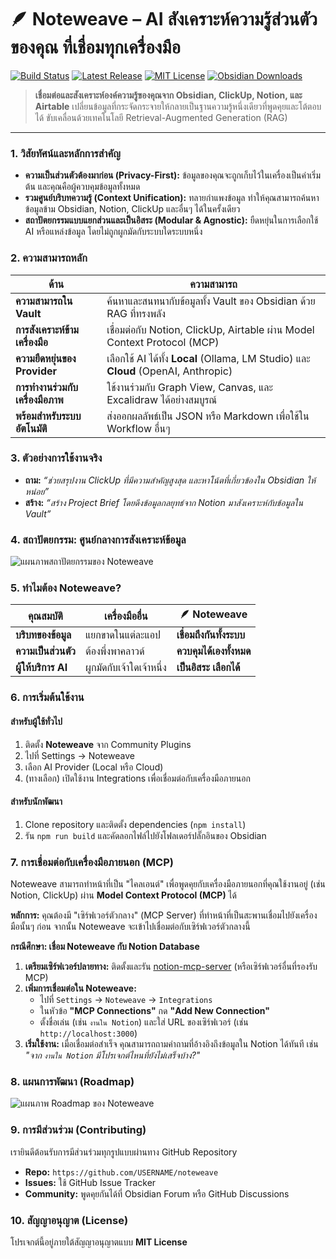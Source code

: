 # 🪶 Noteweave – AI สังเคราะห์ความรู้ส่วนตัวของคุณ ที่เชื่อมทุกเครื่องมือ

[![Build Status](https://img.shields.io/github/actions/workflow/status/USERNAME/noteweave/ci.yml?branch=main&style=for-the-badge)](https://github.com/USERNAME/noteweave/actions)
[![Latest Release](https://img.shields.io/github/v/release/USERNAME/noteweave?style=for-the-badge)](https://github.com/USERNAME/noteweave/releases)
[![MIT License](https://img.shields.io/github/license/USERNAME/noteweave?style=for-the-badge)](LICENSE)
[![Obsidian Downloads](https://img.shields.io/badge/dynamic/json?url=https%3A%2F%2Fraw.githubusercontent.com%2Fobsidianmd%2Fobsidian-releases%2Fmaster%2Fcommunity-plugin-stats.json&query=%24%5B'noteweave'%5D.downloads&label=downloads&style=for-the-badge&color=7B68EE)](https://obsidian.md/plugins)

> **เชื่อมต่อและสังเคราะห์องค์ความรู้ของคุณจาก Obsidian, ClickUp, Notion, และ Airtable** เปลี่ยนข้อมูลที่กระจัดกระจายให้กลายเป็นฐานความรู้หนึ่งเดียวที่พูดคุยและโต้ตอบได้ ขับเคลื่อนด้วยเทคโนโลยี Retrieval-Augmented Generation (RAG)

---

### 1. วิสัยทัศน์และหลักการสำคัญ
-   **ความเป็นส่วนตัวต้องมาก่อน (Privacy-First):** ข้อมูลของคุณจะถูกเก็บไว้ในเครื่องเป็นค่าเริ่มต้น และคุณคือผู้ควบคุมข้อมูลทั้งหมด
-   **รวมศูนย์บริบทความรู้ (Context Unification):** ทลายกำแพงข้อมูล ทำให้คุณสามารถค้นหาข้อมูลข้าม Obsidian, Notion, ClickUp และอื่นๆ ได้ในครั้งเดียว
-   **สถาปัตยกรรมแบบแยกส่วนและเป็นอิสระ (Modular & Agnostic):** ยืดหยุ่นในการเลือกใช้ AI หรือแหล่งข้อมูล โดยไม่ถูกผูกมัดกับระบบใดระบบหนึ่ง

### 2. ความสามารถหลัก
| ด้าน | ความสามารถ |
|---|---|
| **ความสามารถใน Vault** | ค้นหาและสนทนากับข้อมูลทั้ง Vault ของ Obsidian ด้วย RAG ที่ทรงพลัง |
| **การสังเคราะห์ข้ามเครื่องมือ** | เชื่อมต่อกับ Notion, ClickUp, Airtable ผ่าน Model Context Protocol (MCP) |
| **ความยืดหยุ่นของ Provider** | เลือกใช้ AI ได้ทั้ง **Local** (Ollama, LM Studio) และ **Cloud** (OpenAI, Anthropic) |
| **การทำงานร่วมกับเครื่องมือภาพ** | ใช้งานร่วมกับ Graph View, Canvas, และ Excalidraw ได้อย่างสมบูรณ์ |
| **พร้อมสำหรับระบบอัตโนมัติ** | ส่งออกผลลัพธ์เป็น JSON หรือ Markdown เพื่อใช้ใน Workflow อื่นๆ |

### 3. ตัวอย่างการใช้งานจริง
-   **ถาม:** _“ช่วยสรุปงาน ClickUp ที่มีความสำคัญสูงสุด และหาโน้ตที่เกี่ยวข้องใน Obsidian ให้หน่อย”_
-   **สร้าง:** _“สร้าง Project Brief โดยดึงข้อมูลกลยุทธ์จาก Notion มาสังเคราะห์กับข้อมูลใน Vault”_

### 4. สถาปัตยกรรม: ศูนย์กลางการสังเคราะห์ข้อมูล
![แผนภาพสถาปัตยกรรมของ Noteweave](https://raw.githubusercontent.com/USERNAME/noteweave/main/assets/architecture-diagram.png)

### 5. ทำไมต้อง Noteweave?
| คุณสมบัติ | เครื่องมืออื่น | 🪶 Noteweave |
|---|---|---|
| **บริบทของข้อมูล** | แยกขาดในแต่ละแอป | **เชื่อมถึงกันทั้งระบบ** |
| **ความเป็นส่วนตัว** | ต้องพึ่งพาคลาวด์ | **ควบคุมได้เองทั้งหมด** |
| **ผู้ให้บริการ AI** | ผูกมัดกับเจ้าใดเจ้าหนึ่ง | **เป็นอิสระ เลือกได้** |

### 6. การเริ่มต้นใช้งาน
#### สำหรับผู้ใช้ทั่วไป
1.  ติดตั้ง **Noteweave** จาก Community Plugins
2.  ไปที่ Settings → Noteweave
3.  เลือก AI Provider (Local หรือ Cloud)
4.  (ทางเลือก) เปิดใช้งาน Integrations เพื่อเชื่อมต่อกับเครื่องมือภายนอก

#### สำหรับนักพัฒนา
1.  Clone repository และติดตั้ง dependencies (`npm install`)
2.  รัน `npm run build` และคัดลอกไฟล์ไปยังโฟลเดอร์ปลั๊กอินของ Obsidian

### 7. การเชื่อมต่อกับเครื่องมือภายนอก (MCP)
Noteweave สามารถทำหน้าที่เป็น "ไคลเอนต์" เพื่อพูดคุยกับเครื่องมือภายนอกที่คุณใช้งานอยู่ (เช่น Notion, ClickUp) ผ่าน **Model Context Protocol (MCP)** ได้

**หลักการ:** คุณต้องมี "เซิร์ฟเวอร์ตัวกลาง" (MCP Server) ที่ทำหน้าที่เป็นสะพานเชื่อมไปยังเครื่องมือนั้นๆ ก่อน จากนั้น Noteweave จะเข้าไปเชื่อมต่อกับเซิร์ฟเวอร์ตัวกลางนี้

**กรณีศึกษา: เชื่อม Noteweave กับ Notion Database**
1.  **เตรียมเซิร์ฟเวอร์ปลายทาง:** ติดตั้งและรัน [notion-mcp-server](https://github.com/awkoy/notion-mcp-server) (หรือเซิร์ฟเวอร์อื่นที่รองรับ MCP)
2.  **เพิ่มการเชื่อมต่อใน Noteweave:**
    - ไปที่ `Settings` → `Noteweave` → `Integrations`
    - ในหัวข้อ **"MCP Connections"** กด **"Add New Connection"**
    - ตั้งชื่อเล่น (เช่น `งานใน Notion`) และใส่ URL ของเซิร์ฟเวอร์ (เช่น `http://localhost:3000`)
3.  **เริ่มใช้งาน:** เมื่อเชื่อมต่อสำเร็จ คุณสามารถถามคำถามที่อ้างอิงถึงข้อมูลใน Notion ได้ทันที เช่น _"จาก `งานใน Notion` มีโปรเจกต์ไหนที่ยังไม่เสร็จบ้าง?"_

### 8. แผนการพัฒนา (Roadmap)
![แผนภาพ Roadmap ของ Noteweave](https://raw.githubusercontent.com/USERNAME/noteweave/main/assets/roadmap-diagram.png)

### 9. การมีส่วนร่วม (Contributing)
เรายินดีต้อนรับการมีส่วนร่วมทุกรูปแบบผ่านทาง GitHub Repository
-   **Repo:** `https://github.com/USERNAME/noteweave`
-   **Issues:** ใช้ GitHub Issue Tracker
-   **Community:** พูดคุยกันได้ที่ Obsidian Forum หรือ GitHub Discussions

### 10. สัญญาอนุญาต (License)
โปรเจกต์นี้อยู่ภายใต้สัญญาอนุญาตแบบ **MIT License**
